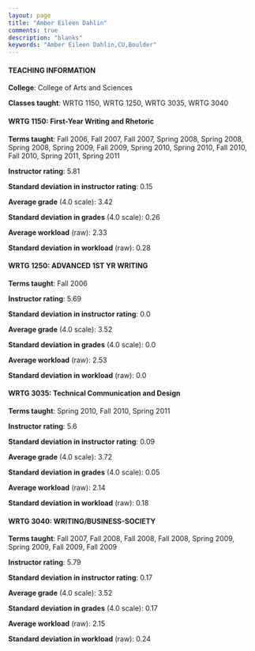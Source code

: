 ```yaml
---
layout: page
title: "Amber Eileen Dahlin" 
comments: true
description: "blanks"
keywords: "Amber Eileen Dahlin,CU,Boulder"
---
```

<head>
<script src="https://ajax.googleapis.com/ajax/libs/jquery/2.1.3/jquery.min.js"></script>
<script src="https://dl.dropboxusercontent.com/s/pc42nxpaw1ea4o9/highcharts.js?dl=0"></script>
<!-- <script src="../assets/js/highcharts.js"></script> -->
<style type="text/css">@font-face {
	font-family: "Bebas Neue";
	src: url(https://www.filehosting.org/file/details/544349/BebasNeue Regular.otf) format("opentype");
	}
	h1.Bebas { 
		font-family: "Bebas Neue", Verdana, Tahoma;
	}
</style>
</head>
	   
#### TEACHING INFORMATION

**College**: College of Arts and Sciences

**Classes taught**: WRTG 1150, WRTG 1250, WRTG 3035, WRTG 3040

#### WRTG 1150: First-Year Writing and Rhetoric

**Terms taught**: Fall 2006, Fall 2007, Fall 2007, Spring 2008, Spring 2008, Spring 2008, Spring 2009, Fall 2009, Spring 2010, Spring 2010, Fall 2010, Fall 2010, Spring 2011, Spring 2011

**Instructor rating**: 5.81

**Standard deviation in instructor rating**: 0.15

**Average grade** (4.0 scale): 3.42

**Standard deviation in grades** (4.0 scale): 0.26

**Average workload** (raw): 2.33

**Standard deviation in workload** (raw): 0.28

#### WRTG 1250: ADVANCED 1ST YR WRITING

**Terms taught**: Fall 2006

**Instructor rating**: 5.69

**Standard deviation in instructor rating**: 0.0

**Average grade** (4.0 scale): 3.52

**Standard deviation in grades** (4.0 scale): 0.0

**Average workload** (raw): 2.53

**Standard deviation in workload** (raw): 0.0

#### WRTG 3035: Technical Communication and Design

**Terms taught**: Spring 2010, Fall 2010, Spring 2011

**Instructor rating**: 5.6

**Standard deviation in instructor rating**: 0.09

**Average grade** (4.0 scale): 3.72

**Standard deviation in grades** (4.0 scale): 0.05

**Average workload** (raw): 2.14

**Standard deviation in workload** (raw): 0.18

#### WRTG 3040: WRITING/BUSINESS-SOCIETY

**Terms taught**: Fall 2007, Fall 2008, Fall 2008, Fall 2008, Spring 2009, Spring 2009, Fall 2009, Fall 2009

**Instructor rating**: 5.79

**Standard deviation in instructor rating**: 0.17

**Average grade** (4.0 scale): 3.52

**Standard deviation in grades** (4.0 scale): 0.17

**Average workload** (raw): 2.15

**Standard deviation in workload** (raw): 0.24

